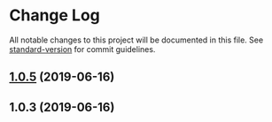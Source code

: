 # Change Log

All notable changes to this project will be documented in this file. See [standard-version](https://github.com/conventional-changelog/standard-version) for commit guidelines.

<a name="1.0.5"></a>
## [1.0.5](https://github.com/daton89/m-mongo/compare/v1.0.3...v1.0.5) (2019-06-16)



<a name="1.0.3"></a>
## 1.0.3 (2019-06-16)
